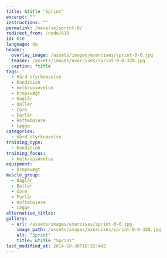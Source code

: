 ```yaml
---
title: &title "Sprint"
excerpt: ""
instructions: ""
permalink: /oevelse/sprint-0/
redirect_from: /node/610
id: 610
language: da
header:
  overlay_image: /assets/images/exercises/sprint-0-0.jpg
  teaser: /assets/images/exercises/sprint-0-0-320.jpg
  caption: *title
tags:
  - Hård styrkeøvelse
  - Kondition
  - helkropsøvelse
  - kropsvægt
  - Baglår
  - Baller
  - Core
  - Forlår
  - Hoftebøjere
  - Lægge
categories:
  - Hård styrkeøvelse
training_type: 
  - Kondition
training_focus: 
  - helkropsøvelse
equipment:
  - kropsvægt
muscle_group:
  - Baglår
  - Baller
  - Core
  - Forlår
  - Hoftebøjere
  - Lægge
alternative_titles:
gallery:
  - url: /assets/images/exercises/sprint-0-0.jpg
    image_path: /assets/images/exercises/sprint-0-0-320.jpg
    alt: "Sprint"
    title: &title "Sprint"
last_modified_at: 2014-10-30T10:32:44Z
---
```



